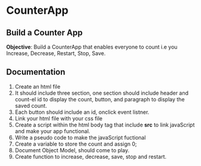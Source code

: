 # CounterApp

## Build a Counter App

**Objective**: Build a CounterApp that enables everyone to count i.e you Increase, Decrease, Restart, Stop, Save.

## Documentation

1. Create an html file
2. It should include three section, one section should include header and count-el id to display the count, button, and paragraph to display the saved count.
3. Each button should include an id, onclick event listner.
4. Link your html file with your css file
5. Create a script within the html body tag that include **src** to link javaScript  and make your app functional.
6. Write a pseudo code to make the javaScript fuctional
7. Create a variable to store the count and assign 0;
8. Document Object Model, should come to play.
9. Create function to increase, decrease, save, stop and restart.
